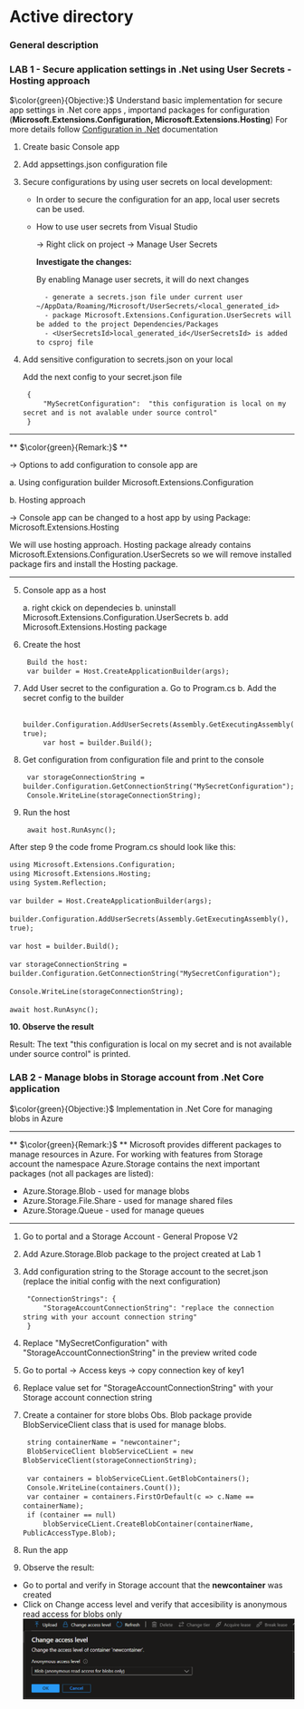 # Active directory
### General description


### LAB 1 - Secure application settings in .Net using User Secrets - Hosting approach
$\color{green}{Objective:}$ Understand basic implementation for secure app settings in .Net core apps
, importand packages for configuration (**Microsoft.Extensions.Configuration, Microsoft.Extensions.Hosting**)
For more details follow [Configuration in .Net](https://learn.microsoft.com/en-us/dotnet/core/extensions/configuration) documentation

1. Create basic Console app
2. Add appsettings.json configuration file
3. Secure configurations by using user secrets on local development:
	- In order to secure the configuration for an app, local user secrets can be used.
	- How to use user secrets from Visual Studio
	
		-> Right click on project -> Manage User Secrets

		**Investigate the changes:**
		
		By enabling Manage user secrets, it will do next changes

			- generate a secrets.json file under current user ~/AppData/Roaming/Microsoft/UserSecrets/<local_generated_id>
			- package Microsoft.Extensions.Configuration.UserSecrets will be added to the project Dependencies/Packages
			- <UserSecretsId>local_generated_id</UserSecretsId> is added to csproj file

4. Add sensitive configuration to secrets.json on your local
			
	Add the next config to your secret.json file
		
		{
			"MySecretConfiguration":  "this configuration is local on my secret and is not avalable under source control"
		}
-------------------------------------------------------------------
** $\color{green}{Remark:}$ **

-> Options to add configuration to console app are

a. Using configuration builder Microsoft.Extensions.Configuration

b. Hosting approach 

-> Console app can be changed to a host app by using Package: Microsoft.Extensions.Hosting

We will use hosting approach. Hosting package already contains Microsoft.Extensions.Configuration.UserSecrets so we will remove installed package firs and install the Hosting package.

--------------------------------------------------------------------

5. Console app as a host

	a. right ckick on dependecies
	b. uninstall Microsoft.Extensions.Configuration.UserSecrets
	b. add Microsoft.Extensions.Hosting package 
6. Create the host

		Build the host:
		var builder = Host.CreateApplicationBuilder(args);

7. Add User secret to the configuration
	a. Go to Program.cs
	b. Add the secret config to the builder
		
			builder.Configuration.AddUserSecrets(Assembly.GetExecutingAssembly(), true);
			var host = builder.Build();
8. Get configuration from configuration file and print to the console

		var storageConnectionString = builder.Configuration.GetConnectionString("MySecretConfiguration");
		Console.WriteLine(storageConnectionString);

9. Run the host

		await host.RunAsync();


After step 9 the code frome Program.cs should look like this:
		
	using Microsoft.Extensions.Configuration;
	using Microsoft.Extensions.Hosting;
	using System.Reflection;
	
	var builder = Host.CreateApplicationBuilder(args);
	
	builder.Configuration.AddUserSecrets(Assembly.GetExecutingAssembly(), true);

	var host = builder.Build();

	var storageConnectionString = builder.Configuration.GetConnectionString("MySecretConfiguration");

	Console.WriteLine(storageConnectionString);

	await host.RunAsync();
**10. Observe the result**

Result: The text "this configuration is local on my secret and is not available under source control" is printed.


### LAB 2 - Manage blobs in Storage account from .Net Core application	
$\color{green}{Objective:}$ Implementation in .Net Core for managing blobs in Azure


----------------------------------------------------------------------------------
** $\color{green}{Remark:}$ **
Microsoft provides different packages to manage resources in Azure. For working with features from Storage account 
the namespace Azure.Storage contains the next important packages (not all packages are listed):
- Azure.Storage.Blob - used for manage blobs
- Azure.Storage.File.Share - used for manage shared files
- Azure.Storage.Queue - used for manage queues

----------------------------------------------------------------------------------

1. Go to portal and a Storage Account - General Propose V2 
2. Add Azure.Storage.Blob package to the project created at Lab 1
3. Add configuration string to the Storage account to the secret.json (replace the initial config with the next configuration)

		"ConnectionStrings": {
			"StorageAccountConnectionString": "replace the connection string with your account connection string"
		}
4. Replace "MySecretConfiguration" with "StorageAccountConnectionString" in the preview writed code 
5. Go to portal -> Access keys -> copy connection key of key1
6. Replace value set for  "StorageAccountConnectionString" with your Storage account connection string 
7. Create a container for store blobs
	Obs. Blob package provide BlobServiceClient class that is used for manage blobs.  

		string containerName = "newcontainer";
		BlobServiceClient blobServiceCLient = new BlobServiceClient(storageConnectionString);

		var containers = blobServiceCLient.GetBlobContainers();
		Console.WriteLine(containers.Count());
		var container = containers.FirstOrDefault(c => c.Name == containerName);
		if (container == null)
			blobServiceCLient.CreateBlobContainer(containerName, PublicAccessType.Blob);
8. Run the app
9. Observe the result:
- Go to portal and verify in Storage account that the **newcontainer** was created
- Click on Change access level and verify that accesibility is anonymous read access for blobs only
![Blob Accessibility](./Images/StorageAccount/ReadBloAccessibility.PNG "Public access to blob")

		